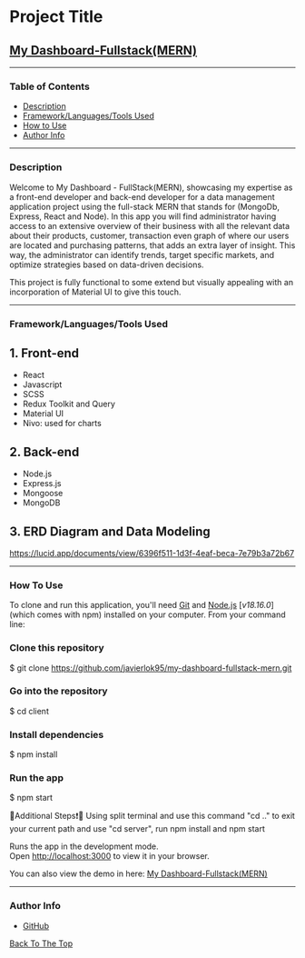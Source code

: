 # **Project Title**
## [My Dashboard-Fullstack(MERN)](https://admin-frontend-v6dm.onrender.com/dashboard)
---
### **Table of Contents**
- [Description](#description)
- [Framework/Languages/Tools Used](#frameworklanguages-used)
- [How to Use](#how-to-use)
- [Author Info](#author-info)

---
### **Description**
Welcome to My Dashboard - FullStack(MERN), showcasing my expertise as a front-end developer and back-end developer for a data management application project using the full-stack MERN that stands for (MongoDb, Express, React and Node). In this app you will find administrator having access to an extensive overview of their business with all the relevant data about their products, customer, transaction even graph of where our users are located and purchasing patterns, that adds an extra layer of insight. This way, the administrator can identify trends, target specific markets, and optimize strategies based on data-driven decisions.

This project is fully functional to some extend but visually appealing with an incorporation of Material UI to give this touch.

---

### **Framework/Languages/Tools Used**
## 1. Front-end
- React
- Javascript
- SCSS
- Redux Toolkit and Query
- Material UI
- Nivo: used for charts

## 2. Back-end
- Node.js
- Express.js
- Mongoose
- MongoDB

## 3. ERD Diagram and Data Modeling

https://lucid.app/documents/view/6396f511-1d3f-4eaf-beca-7e79b3a72b67

---

### **How To Use**
To clone and run this application, you'll need [Git](https://git-scm.com/) and [Node.js](https://nodejs.org/en/download) [*v18.16.0*] (which comes with npm) installed on your computer. From your command line:

### **Clone this repository**
$ git clone https://github.com/javierlok95/my-dashboard-fullstack-mern.git

### **Go into the repository**
$ cd client

### **Install dependencies**
$ npm install

### **Run the app**
$ npm start

🔴Additional Steps❗🔴 Using split terminal and use this command "cd .." to exit your current path and use "cd server", run npm install and npm start


Runs the app in the development mode.\
Open [http://localhost:3000](http://localhost:3000) to view it in your browser.

You can also view the demo in here: [My Dashboard-Fullstack(MERN)](https://admin-frontend-v6dm.onrender.com/dashboard)

---
### Author Info
- [GitHub](https://github.com/javierlok95)

[Back To The Top](#project-title)